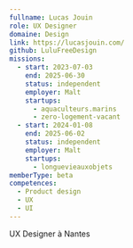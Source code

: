 ```yaml
---
fullname: Lucas Jouin
role: UX Designer
domaine: Design
link: https://lucasjouin.com/
github: LuluFreeDesign
missions:
  - start: 2023-07-03
    end: 2025-06-30
    status: independent
    employer: Malt
    startups:
      - aquaculteurs.marins
      - zero-logement-vacant
  - start: 2024-01-08
    end: 2025-06-02
    status: independent
    employer: Malt
    startups:
      - longuevieauxobjets
memberType: beta
competences:
  - Product design
  - UX
  - UI
---
```


UX Designer à Nantes
